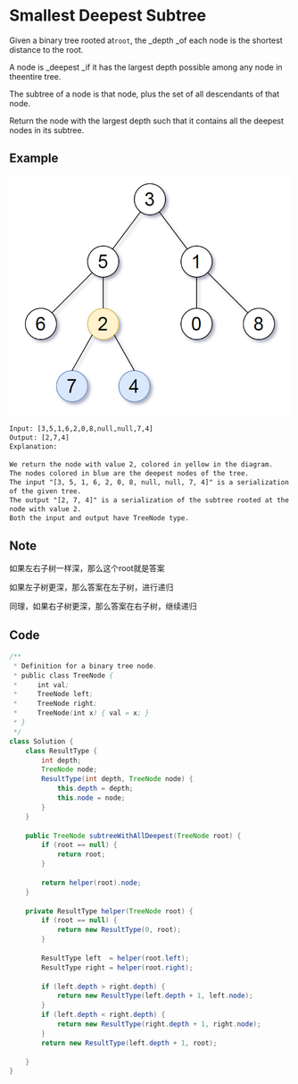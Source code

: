 # Smallest Deepest Subtree

Given a binary tree rooted at`root`, the \_depth \_of each node is the shortest distance to the root.

A node is \_deepest \_if it has the largest depth possible among any node in theentire tree.

The subtree of a node is that node, plus the set of all descendants of that node.

Return the node with the largest depth such that it contains all the deepest nodes in its subtree.

## Example

![](<../../.gitbook/assets/deepest smallest tree (1).png>)

```
Input: [3,5,1,6,2,0,8,null,null,7,4]
Output: [2,7,4]
Explanation:

We return the node with value 2, colored in yellow in the diagram.
The nodes colored in blue are the deepest nodes of the tree.
The input "[3, 5, 1, 6, 2, 0, 8, null, null, 7, 4]" is a serialization of the given tree.
The output "[2, 7, 4]" is a serialization of the subtree rooted at the node with value 2.
Both the input and output have TreeNode type.
```

## Note

如果左右子树一样深，那么这个root就是答案

如果左子树更深，那么答案在左子树，进行递归

同理，如果右子树更深，那么答案在右子树，继续递归

## Code

```java
/**
 * Definition for a binary tree node.
 * public class TreeNode {
 *     int val;
 *     TreeNode left;
 *     TreeNode right;
 *     TreeNode(int x) { val = x; }
 * }
 */
class Solution {   
    class ResultType {
        int depth;
        TreeNode node;
        ResultType(int depth, TreeNode node) {
            this.depth = depth;
            this.node = node;
        }
    }

    public TreeNode subtreeWithAllDeepest(TreeNode root) {
        if (root == null) {
            return root;
        }

        return helper(root).node;
    }

    private ResultType helper(TreeNode root) {
        if (root == null) {
            return new ResultType(0, root);
        }

        ResultType left  = helper(root.left);
        ResultType right = helper(root.right);

        if (left.depth > right.depth) {
            return new ResultType(left.depth + 1, left.node);
        }
        if (left.depth < right.depth) {
            return new ResultType(right.depth + 1, right.node);
        }
        return new ResultType(left.depth + 1, root);

    }
}
```
